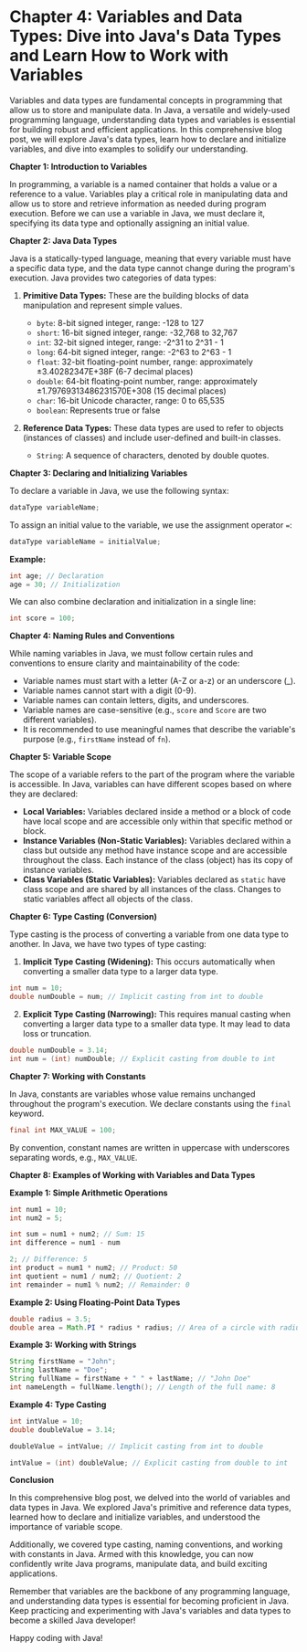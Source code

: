 # Chapter 4: **Variables and Data Types: Dive into Java's Data Types and Learn How to Work with Variables**

Variables and data types are fundamental concepts in programming that allow us to store and manipulate data. In Java, a versatile and widely-used programming language, understanding data types and variables is essential for building robust and efficient applications. In this comprehensive blog post, we will explore Java's data types, learn how to declare and initialize variables, and dive into examples to solidify our understanding.

**Chapter 1: Introduction to Variables**

In programming, a variable is a named container that holds a value or a reference to a value. Variables play a critical role in manipulating data and allow us to store and retrieve information as needed during program execution. Before we can use a variable in Java, we must declare it, specifying its data type and optionally assigning an initial value.

**Chapter 2: Java Data Types**

Java is a statically-typed language, meaning that every variable must have a specific data type, and the data type cannot change during the program's execution. Java provides two categories of data types:

1. **Primitive Data Types:** These are the building blocks of data manipulation and represent simple values.
   - `byte`: 8-bit signed integer, range: -128 to 127
   - `short`: 16-bit signed integer, range: -32,768 to 32,767
   - `int`: 32-bit signed integer, range: -2^31 to 2^31 - 1
   - `long`: 64-bit signed integer, range: -2^63 to 2^63 - 1
   - `float`: 32-bit floating-point number, range: approximately ±3.40282347E+38F (6-7 decimal places)
   - `double`: 64-bit floating-point number, range: approximately ±1.79769313486231570E+308 (15 decimal places)
   - `char`: 16-bit Unicode character, range: 0 to 65,535
   - `boolean`: Represents true or false

2. **Reference Data Types:** These data types are used to refer to objects (instances of classes) and include user-defined and built-in classes.
   - `String`: A sequence of characters, denoted by double quotes.

**Chapter 3: Declaring and Initializing Variables**

To declare a variable in Java, we use the following syntax:

```java
dataType variableName;
```

To assign an initial value to the variable, we use the assignment operator `=`:

```java
dataType variableName = initialValue;
```

**Example:**

```java
int age; // Declaration
age = 30; // Initialization
```

We can also combine declaration and initialization in a single line:

```java
int score = 100;
```

**Chapter 4: Naming Rules and Conventions**

While naming variables in Java, we must follow certain rules and conventions to ensure clarity and maintainability of the code:

- Variable names must start with a letter (A-Z or a-z) or an underscore (_).
- Variable names cannot start with a digit (0-9).
- Variable names can contain letters, digits, and underscores.
- Variable names are case-sensitive (e.g., `score` and `Score` are two different variables).
- It is recommended to use meaningful names that describe the variable's purpose (e.g., `firstName` instead of `fn`).

**Chapter 5: Variable Scope**

The scope of a variable refers to the part of the program where the variable is accessible. In Java, variables can have different scopes based on where they are declared:

- **Local Variables:** Variables declared inside a method or a block of code have local scope and are accessible only within that specific method or block.
- **Instance Variables (Non-Static Variables):** Variables declared within a class but outside any method have instance scope and are accessible throughout the class. Each instance of the class (object) has its copy of instance variables.
- **Class Variables (Static Variables):** Variables declared as `static` have class scope and are shared by all instances of the class. Changes to static variables affect all objects of the class.

**Chapter 6: Type Casting (Conversion)**

Type casting is the process of converting a variable from one data type to another. In Java, we have two types of type casting:

1. **Implicit Type Casting (Widening):** This occurs automatically when converting a smaller data type to a larger data type.

```java
int num = 10;
double numDouble = num; // Implicit casting from int to double
```

2. **Explicit Type Casting (Narrowing):** This requires manual casting when converting a larger data type to a smaller data type. It may lead to data loss or truncation.

```java
double numDouble = 3.14;
int num = (int) numDouble; // Explicit casting from double to int
```

**Chapter 7: Working with Constants**

In Java, constants are variables whose value remains unchanged throughout the program's execution. We declare constants using the `final` keyword.

```java
final int MAX_VALUE = 100;
```

By convention, constant names are written in uppercase with underscores separating words, e.g., `MAX_VALUE`.

**Chapter 8: Examples of Working with Variables and Data Types**

**Example 1: Simple Arithmetic Operations**

```java
int num1 = 10;
int num2 = 5;

int sum = num1 + num2; // Sum: 15
int difference = num1 - num

2; // Difference: 5
int product = num1 * num2; // Product: 50
int quotient = num1 / num2; // Quotient: 2
int remainder = num1 % num2; // Remainder: 0
```

**Example 2: Using Floating-Point Data Types**

```java
double radius = 3.5;
double area = Math.PI * radius * radius; // Area of a circle with radius 3.5
```

**Example 3: Working with Strings**

```java
String firstName = "John";
String lastName = "Doe";
String fullName = firstName + " " + lastName; // "John Doe"
int nameLength = fullName.length(); // Length of the full name: 8
```

**Example 4: Type Casting**

```java
int intValue = 10;
double doubleValue = 3.14;

doubleValue = intValue; // Implicit casting from int to double

intValue = (int) doubleValue; // Explicit casting from double to int
```

**Conclusion**

In this comprehensive blog post, we delved into the world of variables and data types in Java. We explored Java's primitive and reference data types, learned how to declare and initialize variables, and understood the importance of variable scope.

Additionally, we covered type casting, naming conventions, and working with constants in Java. Armed with this knowledge, you can now confidently write Java programs, manipulate data, and build exciting applications.

Remember that variables are the backbone of any programming language, and understanding data types is essential for becoming proficient in Java. Keep practicing and experimenting with Java's variables and data types to become a skilled Java developer!

Happy coding with Java!